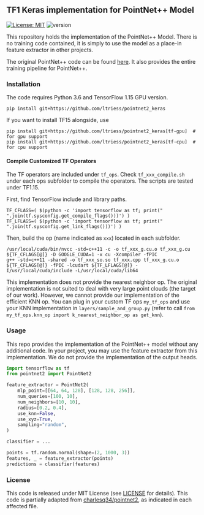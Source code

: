 ## TF1 Keras implementation for PointNet++ Model
[![License: MIT](https://img.shields.io/badge/license-MIT-blue.svg)](LICENSE)
![version](https://img.shields.io/badge/version-0.1.0-blue)

This repository holds the implementation of the PointNet++ Model.
There is no training code contained, it is simply to use the model as a place-in feature extractor in other projects.

The original PointNet++ code can be found [here](https://github.com/charlesq34/pointnet2).
It also provides the entire training pipeline for PointNet++.

### Installation
The code requires Python 3.6 and TensorFlow 1.15 GPU version.
```commandline
pip install git+https://github.com/ltriess/pointnet2_keras
```
If you want to install TF15 alongside, use
```commandline
pip install git+https://github.com/ltriess/pointnet2_keras[tf-gpu]  # for gpu support
pip install git+https://github.com/ltriess/pointnet2_keras[tf-cpu]  # for cpu support
```

#### Compile Customized TF Operators
The TF operators are included under `tf_ops`.
Check `tf_xxx_compile.sh` under each ops subfolder to compile the operators.
The scripts are tested under TF1.15.

First, find TensorFlow include and library paths.
```commandline
TF_CFLAGS=( $(python -c 'import tensorflow as tf; print(" ".join(tf.sysconfig.get_compile_flags()))') )
TF_LFLAGS=( $(python -c 'import tensorflow as tf; print(" ".join(tf.sysconfig.get_link_flags()))') )
```
Then, build the op (name indicated as `xxx`) located in each subfolder.
```commandline
/usr/local/cuda/bin/nvcc -std=c++11 -c -o tf_xxx_g.cu.o tf_xxx_g.cu ${TF_CFLAGS[@]} -D GOOGLE_CUDA=1 -x cu -Xcompiler -fPIC
g++ -std=c++11 -shared -o tf_xxx_so.so tf_xxx.cpp tf_xxx_g.cu.o ${TF_CFLAGS[@]} -fPIC -lcudart ${TF_LFLAGS[@]} -I/usr/local/cuda/include -L/usr/local/cuda/lib64
```

This implementation does not provide the nearest neighbor op.
The original implementation is not suited to deal with very large point clouds (the target of our work).
However, we cannot provide our implementation of the efficient KNN op.
You can plug in your custom TF ops `my_tf_ops` and use your KNN implementation in `layers/sample_and_group.py`
(refer to call `from my_tf_ops.knn_op import k_nearest_neighbor_op as get_knn`).

### Usage
This repo provides the implementation of the PointNet++ model without any additional code.
In your project, you may use the feature extractor from this implementation.
We do not provide the implementation of the output heads.

```python
import tensorflow as tf
from pointnet2 import PointNet2

feature_extractor = PointNet2(
    mlp_point=[[64, 64, 128], [128, 128, 256]],
    num_queries=[100, 10],
    num_neighbors=[10, 10],
    radius=[0.2, 0.4],
    use_knn=False,
    use_xyz=True,
    sampling="random",
)

classifier = ...

points = tf.random.normal(shape=(2, 1000, 3))
features, _ = feature_extractor(points)
predictions = classifier(features)
```

### License
This code is released under MIT License (see [LICENSE](LICENSE) for details).
This code is partially adapted from [charlesq34/pointnet2](https://github.com/charlesq34/pointnet2), as indicated in each affected file.
